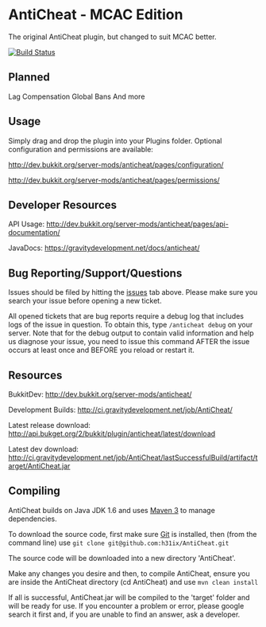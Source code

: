 AntiCheat - MCAC Edition
=============
The original AntiCheat plugin, but changed to suit MCAC better.

[![Build Status](https://travis-ci.org/noahp78/AntiCheat.png?branch=master)](https://travis-ci.org/gravitylow/AntiCheat)



Planned
------
Lag Compensation
Global Bans
And more

Usage
-------
Simply drag and drop the plugin into your Plugins folder. Optional configuration and permissions are available:

http://dev.bukkit.org/server-mods/anticheat/pages/configuration/

http://dev.bukkit.org/server-mods/anticheat/pages/permissions/

Developer Resources
-------
API Usage: http://dev.bukkit.org/server-mods/anticheat/pages/api-documentation/

JavaDocs: https://gravitydevelopment.net/docs/anticheat/

Bug Reporting/Support/Questions
------------

Issues should be filed by hitting the [issues](https://github.com/h31ix/AntiCheat/issues?state=open) tab above. Please make sure you search your issue before opening a new ticket.

All opened tickets that are bug reports require a debug log that includes logs of the issue in question. To obtain this, type `/anticheat debug` on your server. Note that for the debug output to contain valid information and help us diagnose your issue, you need to issue this command AFTER the issue occurs at least once and BEFORE you reload or restart it.

Resources
-------
BukkitDev: http://dev.bukkit.org/server-mods/anticheat/

Development Builds: http://ci.gravitydevelopment.net/job/AntiCheat/

Latest release download: http://api.bukget.org/2/bukkit/plugin/anticheat/latest/download

Latest dev download: http://ci.gravitydevelopment.net/job/AntiCheat/lastSuccessfulBuild/artifact/target/AntiCheat.jar

Compiling
-------

AntiCheat builds on Java JDK 1.6 and uses [Maven 3](http://maven.apache.org/download.cgi) to manage dependencies.

To download the source code, first make sure [Git](http://git-scm.com/) is installed, then (from the command line) use
```git clone git@github.com:h31ix/AntiCheat.git```

The source code will be downloaded into a new directory 'AntiCheat'.

Make any changes you desire and then, to compile AntiCheat, ensure you are inside the AntiCheat directory (cd AntiCheat) and use
```mvn clean install```

If all is successful, AntiCheat.jar will be compiled to the 'target' folder and will be ready for use. If you encounter a problem or error, please google search it first and, if you are unable to find an answer, ask a developer.

